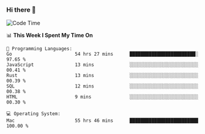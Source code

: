 ### Hi there 👋

<!--
**CrazyCollin/crazycollin** is a ✨ _special_ ✨ repository because its `README.md` (this file) appears on your GitHub profile.

Here are some ideas to get you started:

- 🔭 I’m currently working on ...
- 🌱 I’m currently learning ...
- 👯 I’m looking to collaborate on ...
- 🤔 I’m looking for help with ...
- 💬 Ask me about ...
- 📫 How to reach me: ...
- 😄 Pronouns: ...
- ⚡ Fun fact: ...
-->

<!--START_SECTION:waka-->
![Code Time](http://img.shields.io/badge/Code%20Time-2%2C168%20hrs%2057%20mins-blue)

📊 **This Week I Spent My Time On** 

```text
💬 Programming Languages: 
Go                       54 hrs 27 mins      ████████████████████████░   97.65 % 
JavaScript               13 mins             ░░░░░░░░░░░░░░░░░░░░░░░░░   00.41 % 
Rust                     13 mins             ░░░░░░░░░░░░░░░░░░░░░░░░░   00.39 % 
SQL                      12 mins             ░░░░░░░░░░░░░░░░░░░░░░░░░   00.38 % 
HTML                     9 mins              ░░░░░░░░░░░░░░░░░░░░░░░░░   00.30 % 

💻 Operating System: 
Mac                      55 hrs 46 mins      █████████████████████████   100.00 % 
```


<!--END_SECTION:waka-->

